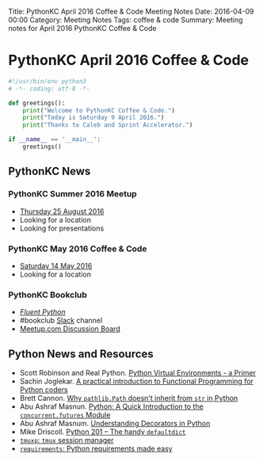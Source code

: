 Title: PythonKC April 2016 Coffee & Code Meeting Notes
Date: 2016-04-09 00:00
Category: Meeting Notes
Tags: coffee & code
Summary: Meeting notes for April 2016 PythonKC Coffee & Code

# PythonKC April 2016 Coffee & Code

```python
#!/usr/bin/env python3
# -*- coding: utf-8 -*-

def greetings():
    print("Welcome to PythonKC Coffee & Code.")
    print("Today is Saturday 9 April 2016.")
    print("Thanks to Caleb and Sprint Accelerator.")

if __name__ == '__main__':
    greetings()
```
## PythonKC News

### PythonKC Summer 2016 Meetup
* [Thursday 25 August 2016](http://www.meetup.com/pythonkc/events/xgjdhlyvlbhc/)
* Looking for a location
* Looking for presentations

### PythonKC May 2016 Coffee & Code
* [Saturday 14 May 2016](http://www.meetup.com/pythonkc/events/rdwqhlyvhbsb/)
* Looking for a location

### PythonKC Bookclub
* [_Fluent Python_](http://shop.oreilly.com/product/0636920032519.do)
* \#bookclub [Slack](https://pykc-slackipy.herokuapp.com/) channel
* [Meetup.com Discussion Board](http://www.meetup.com/pythonkc/messages/boards/thread/49656306)

## Python News and Resources
* Scott Robinson and Real Python. [Python Virtual Environments - a Primer](https://realpython.com/blog/python/python-virtual-environments-a-primer/)
* Sachin Joglekar. [A practical introduction to Functional Programming for Python coders](https://codesachin.wordpress.com/2016/04/03/a-practical-introduction-to-functional-programming-for-python-coders/)
* Brett Cannon. [Why `pathlib.Path` doesn't inherit from `str` in Python](http://www.snarky.ca/why-pathlib-path-doesn-t-inherit-from-str)
* Abu Ashraf Masnun. [Python: A Quick Introduction to the `concurrent.futures` Module](http://masnun.com/2016/03/29/python-a-quick-introduction-to-the-concurrent-futures-module.html)
* Abu Ashraf Masnum. [Understanding Decorators in Python](http://masnun.com/2016/04/03/understanding-decorators-in-python.html)
* Mike Driscoll. [Python 201 – The handy `defaultdict`](http://www.blog.pythonlibrary.org/2016/03/23/python-201-the-handy-defaultdict/)
* [`tmuxp`: `tmux` session manager](http://tmuxp.readthedocs.org/en/latest/)
* [`requirements`: Python requirements made easy](https://github.com/socketubs/requirements)
